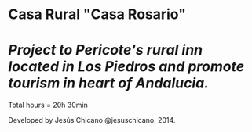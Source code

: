 # Casa Rural "Casa Rosario"

*Project to Pericote's rural inn located in Los Piedros and promote tourism in heart of Andalucia.*
======

Total hours = 20h 30min

Developed by Jesús Chicano @jesuschicano. 2014.
